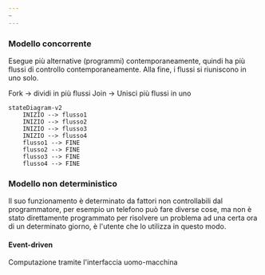 ```yaml
---
~
---
```



### Modello concorrente

Esegue più alternative (programmi) contemporaneamente, quindi ha più flussi di controllo contemporaneamente.
Alla fine, i flussi si riuniscono in uno solo.

Fork -> dividi in più flussi
Join -> Unisci più flussi in uno

``` mermaid
stateDiagram-v2
    INIZIO --> flusso1
    INIZIO --> flusso2
    INIZIO --> flusso3
    INIZIO --> flusso4
    flusso1 --> FINE
    flusso2 --> FINE
    flusso3 --> FINE
    flusso4 --> FINE
```

### Modello non deterministico

Il suo funzionamento è determinato da fattori non controllabili dal programmatore, per esempio un telefono può fare diverse cose, ma non è stato direttamente programmato per risolvere un problema ad una certa ora di un determinato giorno, è l'utente che lo utilizza in questo modo.

#### Event-driven
Computazione tramite l'interfaccia uomo-macchina

